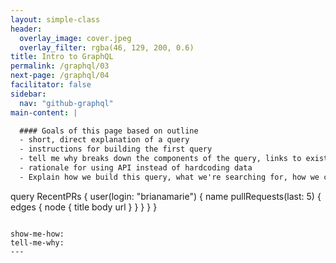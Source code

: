 ```yaml
---
layout: simple-class
header:
  overlay_image: cover.jpeg
  overlay_filter: rgba(46, 129, 200, 0.6)
title: Intro to GraphQL
permalink: /graphql/03
next-page: /graphql/04
facilitator: false
sidebar:
  nav: "github-graphql"
main-content: |

  #### Goals of this page based on outline
  - short, direct explanation of a query
  - instructions for building the first query
  - tell me why breaks down the components of the query, links to existing documentation
  - rationale for using API instead of hardcoding data
  - Explain how we build this query, what we're searching for, how we could easily change it to search for different things.

  ```
  query RecentPRs {
    user(login: "brianamarie") {
      name
      pullRequests(last: 5) {
        edges {
          node {
            title
            body
            url
          }
        }
      }
    }
  }
  ```

show-me-how:
tell-me-why:
---
```


